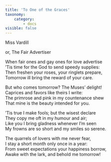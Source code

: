 ```yaml
---
title: 'To One of the Graces'
taxonomy:
    category:
        - docs
visible: false
---
```


<div class="author">Miss Vardill</div>

<span class="title">or, The Fair Advertiser</span>

When fair ones and gay ones for love advertise  
’Tis time for the God to send speedy supplies:  
Then freshen your roses, your ringlets prepare,  
Tomorrow ill bring the reward of your care.  

But who comes tomorrow? The Muses’ delight!  
Caprices and favors like theirs I write:  
The primrose and pink in my countenance shew  
That mine is the beauty intended for you.  

’Tis true I make fools; but the wisest declare  
They copy me oft in my humour and air;  
Like you I bring gladness whenever I’m seen  
My frowns are so short and my smiles so serene.  

The quarrels of lovers with me never fear,  
I stay a short month only once in a year:  
From sweet expectations your happiness borrow,  
Awake with the lark, and behold me tomorrow!